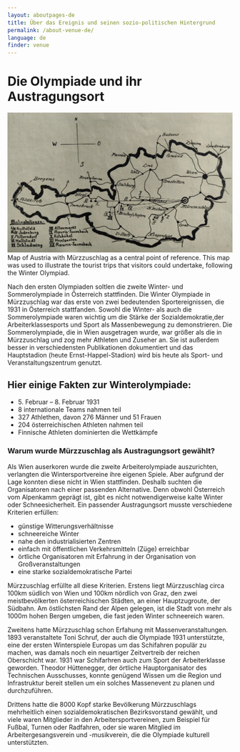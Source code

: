 ```yaml
---
layout: aboutpages-de
title: Über das Ereignis und seinen sozio-politischen Hintergrund
permalink: /about-venue-de/
language: de
finder: venue
---
```


<h1>Die Olympiade und ihr Austragungsort</h1>
<div class="grid-item" id="exhibit-image"><img src="/../media/Festfuehrer_Uebersicht_S22.jpg" class="img-fluid" alt="Map of Austria with Mürzzuschlag as a central point of reference. This map was used to illustrate the tourist trips that visitors could undertake, following the Winter Olympiad">Map of Austria with Mürzzuschlag as a central point of reference. This map was used to illustrate the tourist trips that visitors could undertake, following the Winter Olympiad. </div>
<p><span class="information">Nach den ersten Olympiaden soltlen die zweite Winter- und Sommerolympiade in Österreich stattfinden. Die Winter Olympiade in Mürzzuschlag war das erste von zwei bedeutenden Sportereignissen, die 1931 in Österreich stattfanden. Sowohl die Winter- als auch die Sommerolympiade waren wichtig um die Stärke der Sozialdemokratie,der Arbeiterklassesports und Sport als Massenbewegung zu demonstrieren. Die Sommerolympiade, die in Wien ausgetragen wurde, war größer als die in Mürzzuschlag und zog mehr Athleten und Zuseher an. Sie ist außerdem besser in verschiedensten Publikationen dokumentiert und das Hauptstadion (heute Ernst-Happel-Stadion) wird bis heute als Sport- und Veranstaltungszentrum genutzt.</span></p>
<h2>Hier einige Fakten zur Winterolympiade:</h2>
<div class="facts-list">
    <ul>
        <li>5. Februar – 8. Februar 1931</li>
        <li>8 internationale Teams nahmen teil</li>
        <li>327 Athlethen, davon 276 Männer und 51 Frauen</li>
        <li>204 österreichischen Athleten nahmen teil</li>
        <li>Finnische Athleten dominierten die Wettkämpfe</li>
    </ul>
</div>
<h3>Warum wurde Mürzzuschlag als Austragungsort gewählt?</h3>
<p><span class="information">Als Wien auserkoren wurde die zweite Arbeiterolympiade auszurichten, verlangten die Wintersportvereine ihre eigenen Spiele. Aber aufgrund der Lage konnten diese nicht in Wien stattfinden. Deshalb suchten die Organisatoren nach einer passenden Alternative. Denn obwohl Österreich vom Alpenkamm geprägt ist, gibt es nicht notwendigerweise kalte Winter oder Schneesicherheit. Ein passender Austragungsort musste verschiedene Kriterien erfüllen:</span></p>
<div class="facts-list">
    <ul>
        <li>günstige Witterungsverhältnisse</li>
        <li>schneereiche Winter</li>
        <li>nahe den industrialisierten Zentren</li>
        <li>einfach mit öffentlichen Verkehrsmitteln (Züge) erreichbar</li>
        <li>örtliche Organisatoren mit Erfahrung in der Organisation von Großveranstaltungen</li>
        <li>eine starke sozialdemokratische Partei</li>
    </ul>
</div>
<p><span class="information">Mürzzuschlag erfüllte all diese Kriterien. Erstens liegt Mürzzuschlag circa 100km südlich von Wien und 100km nördlich von Graz, den zwei meistbevölkerten österreichischen Städten, an einer Hauptzugroute, der Südbahn. Am östlichsten Rand der Alpen gelegen, ist die Stadt von mehr als 1000m hohen Bergen umgeben, die fast jeden Winter schneereich waren.</span></p> 
<p><span class="information">Zweitens hatte Mürzzuschlag schon Erfahung mit Massenveranstaltungen. 1893 veranstaltete Toni Schruf, der auch die Olympiade 1931 unterstützte, eine der ersten Winterspiele Europas um das Schifahren populär zu machen, was damals noch ein neuartiger Zeitvertreib der reichen Oberschicht war. 1931 war Schifarhren auch zum Sport der Arbeiterklasse geworden. Theodor Hüttenegger, der örtliche Hauptorganisator des Technischen Ausschusses, konnte genügend Wissen um die Region und Infrastruktur bereit stellen um ein solches Massenevent zu planen und durchzuführen.</span></p>
<p><span class="information">Drittens hatte die 8000 Kopf starke Bevölkerung Mürzzuschlags mehrheitlich einen sozialdemokratischen Bezirksvorstand gewählt, und viele waren Mitglieder in den Arbeitersportvereinen, zum Beispiel für Fußbal, Turnen oder Radfahren, oder sie waren Mitglied im Arbeitergesangsverein und -musikverein, die die Olympiade kulturell unterstützten.</span></p>






<!--This is the base Jekyll theme. You can find out more info about customizing your Jekyll theme, as well as basic Jekyll usage documentation at [jekyllrb.com](https://jekyllrb.com/)

You can find the source code for Minima at GitHub:
[jekyll][jekyll-organization] /
[minima](https://github.com/jekyll/minima)

You can find the source code for Jekyll at GitHub:
[jekyll][jekyll-organization] /
[jekyll](https://github.com/jekyll/jekyll)


[jekyll-organization]: https://github.com/jekyll-->